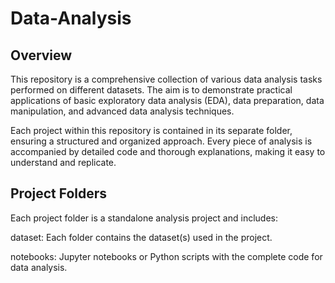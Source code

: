 # Data-Analysis
## Overview
This repository is a comprehensive collection of various data analysis tasks performed on different datasets. The aim is to demonstrate practical applications of basic exploratory data analysis (EDA), data preparation, data manipulation, and advanced data analysis techniques.

Each project within this repository is contained in its separate folder, ensuring a structured and organized approach. Every piece of analysis is accompanied by detailed code and thorough explanations, making it easy to understand and replicate.

## Project Folders
Each project folder is a standalone analysis project and includes:

dataset: Each folder contains the dataset(s) used in the project.

notebooks: Jupyter notebooks or Python scripts with the complete code for data analysis.


